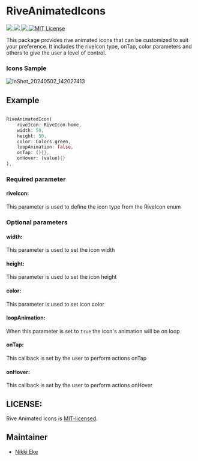 # RiveAnimatedIcons

<a href="https://developer.android.com" style="pointer-events: stroke;" target="_blank">
<img src="https://img.shields.io/badge/platform-android-blue">
</a>
<a href="https://developer.apple.com/ios/" style="pointer-events: stroke;" target="_blank">
<img src="https://img.shields.io/badge/platform-iOS-blue">
</a>
<a href="" style="pointer-events: stroke;" target="_blank">
<img src="https://img.shields.io/badge/platform-web-blue">
</a>
<a href="https://opensource.org/licenses/MIT"><img src="https://img.shields.io/badge/license-MIT-purple.svg" alt="MIT License"></a>

This package provides rive animated icons that can be customized to suit your preference. It includes the riveIcon type, onTap, color parameters and others to give the user a level of control.

### Icons Sample
![InShot_20240502_142027413](https://github.com/nikkieke/rive_animated_icons/assets/95222620/893adf6f-d9e8-4441-a6c0-b154331dfadc)

## Example

```dart

RiveAnimatedIcon(
    riveIcon: RiveIcon.home,
    width: 50,
    height: 50,
    color: Colors.green,
    loopAnimation: false,
    onTap: (){},
    onHover: (value){}                          
),

```
### Required parameter

#### riveIcon:
This parameter is used to define the icon type from the RiveIcon enum

### Optional parameters

#### width:
This parameter is used to set the icon width

#### height:
This parameter is used to set the icon height

#### color:
This parameter is used to set icon color

#### loopAnimation:
When this parameter is set to `true` the icon's animation will be on loop

#### onTap:
This callback is set by the user to perform actions onTap

#### onHover:
This callback is set by the user to perform actions onHover

## LICENSE:
Rive Animated Icons is [MIT-licensed](https://github.com/Mindinventory/flutter_draggable_gridview/blob/main/LICENSE "MIT-licensed").

## Maintainer
- [Nikki Eke](https://github.com/nikkieke)

